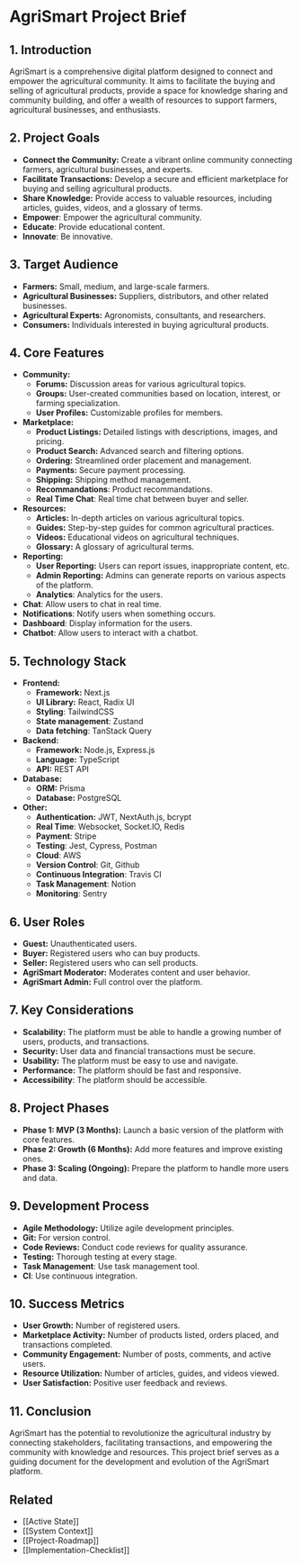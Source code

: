 # AgriSmart Project Brief

## 1. Introduction

AgriSmart is a comprehensive digital platform designed to connect and empower the agricultural community. It aims to facilitate the buying and selling of agricultural products, provide a space for knowledge sharing and community building, and offer a wealth of resources to support farmers, agricultural businesses, and enthusiasts.

## 2. Project Goals

*   **Connect the Community:** Create a vibrant online community connecting farmers, agricultural businesses, and experts.
*   **Facilitate Transactions:** Develop a secure and efficient marketplace for buying and selling agricultural products.
*   **Share Knowledge:** Provide access to valuable resources, including articles, guides, videos, and a glossary of terms.
* **Empower**: Empower the agricultural community.
* **Educate**: Provide educational content.
* **Innovate**: Be innovative.

## 3. Target Audience

*   **Farmers:** Small, medium, and large-scale farmers.
*   **Agricultural Businesses:** Suppliers, distributors, and other related businesses.
*   **Agricultural Experts:** Agronomists, consultants, and researchers.
*   **Consumers:** Individuals interested in buying agricultural products.

## 4. Core Features

*   **Community:**
    *   **Forums:** Discussion areas for various agricultural topics.
    *   **Groups:** User-created communities based on location, interest, or farming specialization.
    *   **User Profiles:** Customizable profiles for members.
*   **Marketplace:**
    *   **Product Listings:** Detailed listings with descriptions, images, and pricing.
    *   **Product Search:** Advanced search and filtering options.
    *   **Ordering:** Streamlined order placement and management.
    *   **Payments:** Secure payment processing.
    *   **Shipping:** Shipping method management.
    * **Recommandations**: Product recommandations.
    * **Real Time Chat**: Real time chat between buyer and seller.
*   **Resources:**
    *   **Articles:** In-depth articles on various agricultural topics.
    *   **Guides:** Step-by-step guides for common agricultural practices.
    *   **Videos:** Educational videos on agricultural techniques.
    *   **Glossary:** A glossary of agricultural terms.
*   **Reporting:**
    *   **User Reporting:** Users can report issues, inappropriate content, etc.
    *   **Admin Reporting:** Admins can generate reports on various aspects of the platform.
    * **Analytics**: Analytics for the users.
* **Chat**: Allow users to chat in real time.
* **Notifications**: Notify users when something occurs.
* **Dashboard**: Display information for the users.
* **Chatbot**: Allow users to interact with a chatbot.

## 5. Technology Stack

*   **Frontend:**
    *   **Framework:** Next.js
    *   **UI Library:** React, Radix UI
    * **Styling**: TailwindCSS
    * **State management**: Zustand
    * **Data fetching**: TanStack Query
*   **Backend:**
    *   **Framework:** Node.js, Express.js
    *   **Language:** TypeScript
    *   **API:** REST API
*   **Database:**
    *   **ORM:** Prisma
    *   **Database:** PostgreSQL
*   **Other:**
    * **Authentication:** JWT, NextAuth.js, bcrypt
    * **Real Time**: Websocket, Socket.IO, Redis
    * **Payment**: Stripe
    * **Testing**: Jest, Cypress, Postman
    * **Cloud**: AWS
    * **Version Control**: Git, Github
    * **Continuous Integration**: Travis CI
    * **Task Management**: Notion
    * **Monitoring**: Sentry

## 6. User Roles

*   **Guest:** Unauthenticated users.
*   **Buyer:** Registered users who can buy products.
*   **Seller:** Registered users who can sell products.
*   **AgriSmart Moderator:** Moderates content and user behavior.
*   **AgriSmart Admin:** Full control over the platform.

## 7. Key Considerations

*   **Scalability:** The platform must be able to handle a growing number of users, products, and transactions.
*   **Security:** User data and financial transactions must be secure.
*   **Usability:** The platform must be easy to use and navigate.
*   **Performance:** The platform should be fast and responsive.
* **Accessibility**: The platform should be accessible.

## 8. Project Phases

*   **Phase 1: MVP (3 Months):** Launch a basic version of the platform with core features.
*   **Phase 2: Growth (6 Months):** Add more features and improve existing ones.
*   **Phase 3: Scaling (Ongoing):** Prepare the platform to handle more users and data.

## 9. Development Process

*   **Agile Methodology:** Utilize agile development principles.
*   **Git:** For version control.
*   **Code Reviews:** Conduct code reviews for quality assurance.
*   **Testing:** Thorough testing at every stage.
* **Task Management**: Use task management tool.
* **CI**: Use continuous integration.

## 10. Success Metrics

*   **User Growth:** Number of registered users.
*   **Marketplace Activity:** Number of products listed, orders placed, and transactions completed.
*   **Community Engagement:** Number of posts, comments, and active users.
*   **Resource Utilization:** Number of articles, guides, and videos viewed.
*   **User Satisfaction:** Positive user feedback and reviews.

## 11. Conclusion

AgriSmart has the potential to revolutionize the agricultural industry by connecting stakeholders, facilitating transactions, and empowering the community with knowledge and resources. This project brief serves as a guiding document for the development and evolution of the AgriSmart platform.

## Related

*   [[Active State]]
*   [[System Context]]
*   [[Project-Roadmap]]
* [[Implementation-Checklist]]

